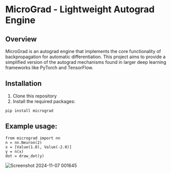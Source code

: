 # MicroGrad - Lightweight Autograd Engine

## Overview
MicroGrad is an autograd engine that implements the core functionality of backpropagation for automatic differentiation. This project aims to provide a simplified version of the autograd mechanisms found in larger deep learning frameworks like PyTorch and TensorFlow. 

## Installation
1. Clone this repository
2. Install the required packages:
```
pip install micrograd
```

## Example usage:
```
from micrograd import nn
n = nn.Neuron(2)
x = [Value(1.0), Value(-2.0)]
y = n(x)
dot = draw_dot(y)
```
![Screenshot 2024-11-07 001645](https://github.com/user-attachments/assets/8b75cc20-9cee-4f98-9e2e-3e3e4e088bb3)



